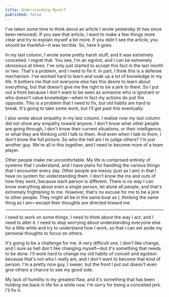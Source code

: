 ```yaml
---
title: Understanding Myself
published: false
---
```

I've taken some time to think about an article I wrote yesterday (it has since been removed). If you saw that article, I want to make a few things more clear and try to explain myself a bit more. If you didn't see the article, you should be thankful—it was terrible. So, here it goes.

In my last column, I wrote some pretty harsh stuff, and it was extremely conceited. I regret that. You see, I'm an egotist, and I can be extremely obnoxious at times. I've only just started to accept this fact in the last month or two. That's a problem, and I need to fix it. In part, I think this is a defense mechanism. I've worked hard to learn and soak up a lot of knowledge in my life. It bothers me that not everyone else has this desire to learn about everything, but that doesn't give me the right to be a jerk to them. So I put out a front because I don't want to be seen as someone who is ignorant or who doesn't value knowledge—when in fact my actions do just the opposite. This is a problem that I need to fix, but old habits are hard to break. It's going to take some work, but I'll get past this eventually.

I also wrote about empathy in my last column. I realize now my last column did not show any empathy toward anyone. I don't know what other people are going through, I don't know their current situations, or their intelligence, or what they are thinking until I talk to them. And even when I talk to them, I don't know the full picture. So who the hell am I to judge others? I'm just another guy. We're all in this together, and I need to become more of a team player.

Other people make me uncomfortable. My life is comprised entirely of systems that I understand, and I have plans for handling the various things that I encounter every day. Other people are messy (just as I am) in that I have no system for understanding them. I don't know the ins and outs of how they work, because each person is different. There is no way I can know everything about even a single person, let alone all people, and that's extremely frightening to me. However, that's no excuse for me to be a jerk to other people. They might all be in the same boat as I, thinking the same thing as I am—except their thoughts are directed toward me.

<hr class="hr--short">

I need to work on some things. I need to think about the way I act, and I need to alter it. I need to stop worrying about understanding everyone else for a little while and try to understand how *I* work, so that I can set aside my personal thoughts to focus on others.

It's going to be a challenge for me. A very difficult one. I don't like change, and I sure as hell don't like changing myself—but it's something that needs to be done. I'll work hard to change my old habits of conceit and egotism because that's not who I really am, and I don't want to become that kind of person. I'm a pretty nice guy, I swear; but the front I put out doesn't even give others a chance to see my good side.

My lack of humility is my greatest flaw, and it's something that has been holding me back in life for a while now. I'm sorry for being a conceited jerk. I'll fix it.
